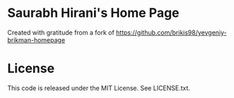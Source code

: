 # Saurabh Hirani's Home Page

Created with gratitude from a fork of https://github.com/brikis98/yevgeniy-brikman-homepage

# License

This code is released under the MIT License. See LICENSE.txt.
